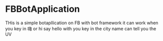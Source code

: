 # FBBotApplication
THis is a simple botapllication on FB with bot framework
it can work when you key in 嗨 or hi say hello with you
key in the city name can tell you the UV
